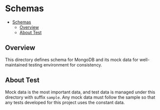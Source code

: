 # Schemas

<!-- TOC -->

- [Schemas](#schemas)
  - [Overview](#overview)
  - [About Test](#about-test)

<!-- /TOC -->

## Overview
This directory defines schema for MongoDB and its mock data for well-maintained testing environment for consistency.

## About Test
Mock data is the most important data, and test data is managed under this directory with suffix `sample`.
Any mock data must follow the sample so that any tests developed for this project uses the constant data.
